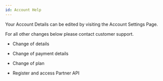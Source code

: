 ```yaml
---
id: Account Help
---
```


Your Account Details can be edited by visiting the Account Settings Page.

For all other changes below please contact customer support.

*   Change of details
    
*   Change of payment details
    
*   Change of plan
    
*   Register and access Partner API
